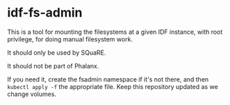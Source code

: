 idf-fs-admin
============

This is a tool for mounting the filesystems at a given IDF instance,
with root privilege, for doing manual filesystem work.

It should only be used by SQuaRE.

It should not be part of Phalanx.

If you need it, create the fsadmin namespace if it's not there, and then `kubectl apply -f` the appropriate file.  Keep this repository updated as we change volumes.
